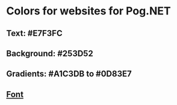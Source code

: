 # Colors for websites for Pog.NET

## Text: #E7F3FC
## Background: #253D52
## Gradients: #A1C3DB to #0D83E7
## [Font](https://fonts.google.com/specimen/Poppins?preview.text=Pog.NET&preview.size=58&preview.text_type=custom&thickness=5&width=8)